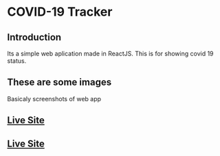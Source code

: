# COVID-19 Tracker


## Introduction
Its a simple web aplication made in ReactJS. This is for showing covid 19 status.

## These are some images
Basicaly screenshots of web app

## [Live Site](/images/india.png)
## [Live Site](/images/world.png)

